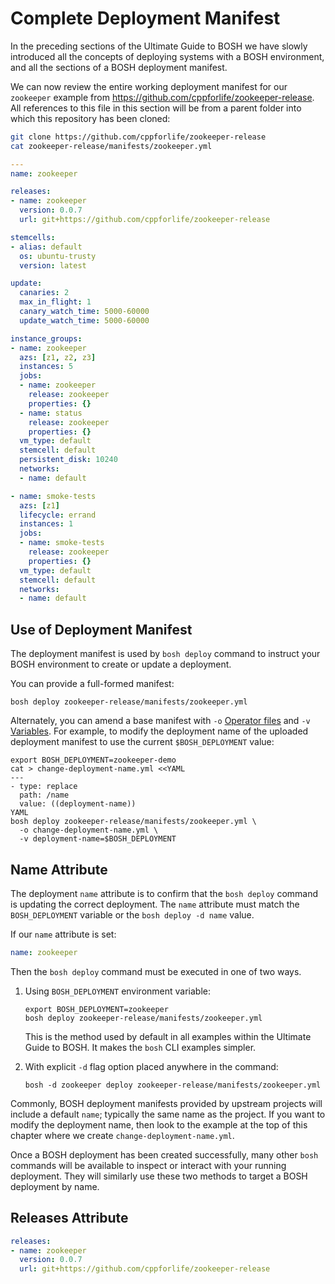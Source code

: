 # Complete Deployment Manifest

In the preceding sections of the Ultimate Guide to BOSH we have slowly introduced all the concepts of deploying systems with a BOSH environment, and all the sections of a BOSH deployment manifest.

We can now review the entire working deployment manifest for our `zookeeper` example from https://github.com/cppforlife/zookeeper-release. All references to this file in this section will be from a parent folder into which this repository has been cloned:

```bash
git clone https://github.com/cppforlife/zookeeper-release
cat zookeeper-release/manifests/zookeeper.yml
```

```yaml
---
name: zookeeper

releases:
- name: zookeeper
  version: 0.0.7
  url: git+https://github.com/cppforlife/zookeeper-release

stemcells:
- alias: default
  os: ubuntu-trusty
  version: latest

update:
  canaries: 2
  max_in_flight: 1
  canary_watch_time: 5000-60000
  update_watch_time: 5000-60000

instance_groups:
- name: zookeeper
  azs: [z1, z2, z3]
  instances: 5
  jobs:
  - name: zookeeper
    release: zookeeper
    properties: {}
  - name: status
    release: zookeeper
    properties: {}
  vm_type: default
  stemcell: default
  persistent_disk: 10240
  networks:
  - name: default

- name: smoke-tests
  azs: [z1]
  lifecycle: errand
  instances: 1
  jobs:
  - name: smoke-tests
    release: zookeeper
    properties: {}
  vm_type: default
  stemcell: default
  networks:
  - name: default
```

## Use of Deployment Manifest

The deployment manifest is used by `bosh deploy` command to instruct your BOSH environment to create or update a deployment.

You can provide a full-formed manifest:

```
bosh deploy zookeeper-release/manifests/zookeeper.yml
```

Alternately, you can amend a base manifest with `-o` [Operator files](/deployment-updates/#operator-files) and `-v` [Variables](/deployment-updates/#deployment-manifest-variables). For example, to modify the deployment name of the uploaded deployment manifest to use the current `$BOSH_DEPLOYMENT` value:

```
export BOSH_DEPLOYMENT=zookeeper-demo
cat > change-deployment-name.yml <<YAML
---
- type: replace
  path: /name
  value: ((deployment-name))
YAML
bosh deploy zookeeper-release/manifests/zookeeper.yml \
  -o change-deployment-name.yml \
  -v deployment-name=$BOSH_DEPLOYMENT
```

## Name Attribute

The deployment `name` attribute is to confirm that the `bosh deploy` command is updating the correct deployment. The `name` attribute must match the `BOSH_DEPLOYMENT` variable or the `bosh deploy -d name` value.

If our `name` attribute is set:

```yaml
name: zookeeper
```

Then the `bosh deploy` command must be executed in one of two ways.

1. Using `BOSH_DEPLOYMENT` environment variable:

    ```
    export BOSH_DEPLOYMENT=zookeeper
    bosh deploy zookeeper-release/manifests/zookeeper.yml
    ```

    This is the method used by default in all examples within the Ultimate Guide to BOSH. It makes the `bosh` CLI examples simpler.

2. With explicit `-d` flag option placed anywhere in the command:

    ```
    bosh -d zookeeper deploy zookeeper-release/manifests/zookeeper.yml
    ```

Commonly, BOSH deployment manifests provided by upstream projects will include a default `name`; typically the same name as the project. If you want to modify the deployment name, then look to the example at the top of this chapter where we create `change-deployment-name.yml`.

Once a BOSH deployment has been created successfully, many other `bosh` commands will be available to inspect or interact with your running deployment. They will similarly use these two methods to target a BOSH deployment by name.

## Releases Attribute

```yaml
releases:
- name: zookeeper
  version: 0.0.7
  url: git+https://github.com/cppforlife/zookeeper-release
```
